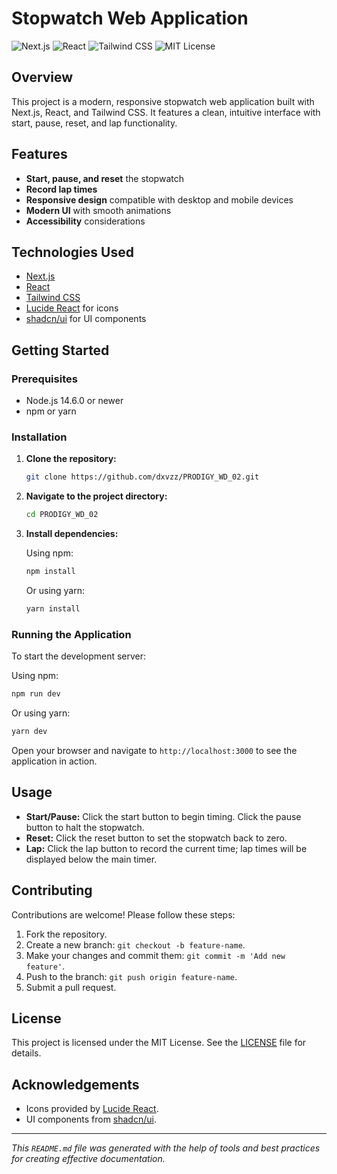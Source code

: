 # Stopwatch Web Application

![Next.js](https://img.shields.io/badge/Next.js-000000?style=for-the-badge&logo=nextdotjs&logoColor=white)
![React](https://img.shields.io/badge/React-20232A?style=for-the-badge&logo=react&logoColor=61DAFB)
![Tailwind CSS](https://img.shields.io/badge/TailwindCSS-38B2AC?style=for-the-badge&logo=tailwind-css&logoColor=white)
![MIT License](https://img.shields.io/badge/License-MIT-yellow?style=for-the-badge)

## Overview

This project is a modern, responsive stopwatch web application built with Next.js, React, and Tailwind CSS. It features a clean, intuitive interface with start, pause, reset, and lap functionality.

## Features

- **Start, pause, and reset** the stopwatch
- **Record lap times**
- **Responsive design** compatible with desktop and mobile devices
- **Modern UI** with smooth animations
- **Accessibility** considerations

## Technologies Used

- [Next.js](https://nextjs.org/)
- [React](https://reactjs.org/)
- [Tailwind CSS](https://tailwindcss.com/)
- [Lucide React](https://lucide.dev/) for icons
- [shadcn/ui](https://ui.shadcn.com/) for UI components

## Getting Started

### Prerequisites

- Node.js 14.6.0 or newer
- npm or yarn

### Installation

1. **Clone the repository:**

   ```bash
   git clone https://github.com/dxvzz/PRODIGY_WD_02.git
   ```

2. **Navigate to the project directory:**

   ```bash
   cd PRODIGY_WD_02
   ```

3. **Install dependencies:**

   Using npm:

   ```bash
   npm install
   ```

   Or using yarn:

   ```bash
   yarn install
   ```

### Running the Application

To start the development server:

Using npm:

```bash
npm run dev
```

Or using yarn:

```bash
yarn dev
```

Open your browser and navigate to `http://localhost:3000` to see the application in action.

## Usage

- **Start/Pause:** Click the start button to begin timing. Click the pause button to halt the stopwatch.
- **Reset:** Click the reset button to set the stopwatch back to zero.
- **Lap:** Click the lap button to record the current time; lap times will be displayed below the main timer.

## Contributing

Contributions are welcome! Please follow these steps:

1. Fork the repository.
2. Create a new branch: `git checkout -b feature-name`.
3. Make your changes and commit them: `git commit -m 'Add new feature'`.
4. Push to the branch: `git push origin feature-name`.
5. Submit a pull request.

## License

This project is licensed under the MIT License. See the [LICENSE](LICENSE) file for details.

## Acknowledgements

- Icons provided by [Lucide React](https://lucide.dev/).
- UI components from [shadcn/ui](https://ui.shadcn.com/).

---

*This `README.md` file was generated with the help of tools and best practices for creating effective documentation.*
